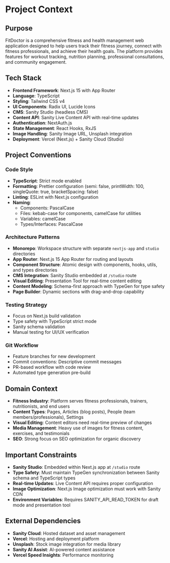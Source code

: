 # Project Context

## Purpose
FitDoctor is a comprehensive fitness and health management web application designed to help users track their fitness journey, connect with fitness professionals, and achieve their health goals. The platform provides features for workout tracking, nutrition planning, professional consultations, and community engagement.

## Tech Stack
- **Frontend Framework**: Next.js 15 with App Router
- **Language**: TypeScript
- **Styling**: Tailwind CSS v4
- **UI Components**: Radix UI, Lucide Icons
- **CMS**: Sanity Studio (headless CMS)
- **Content API**: Sanity Live Content API with real-time updates
- **Authentication**: NextAuth.js
- **State Management**: React Hooks, RxJS
- **Image Handling**: Sanity Image URL, Unsplash integration
- **Deployment**: Vercel (Next.js) + Sanity Cloud (Studio)

## Project Conventions

### Code Style
- **TypeScript**: Strict mode enabled
- **Formatting**: Prettier configuration (semi: false, printWidth: 100, singleQuote: true, bracketSpacing: false)
- **Linting**: ESLint with Next.js configuration
- **Naming**: 
  - Components: PascalCase
  - Files: kebab-case for components, camelCase for utilities
  - Variables: camelCase
  - Types/Interfaces: PascalCase

### Architecture Patterns
- **Monorepo**: Workspace structure with separate `nextjs-app` and `studio` directories
- **App Router**: Next.js 15 App Router for routing and layouts
- **Component Structure**: Atomic design with components, hooks, utils, and types directories
- **CMS Integration**: Sanity Studio embedded at `/studio` route
- **Visual Editing**: Presentation Tool for real-time content editing
- **Content Modeling**: Schema-first approach with TypeGen for type safety
- **Page Builder**: Dynamic sections with drag-and-drop capability

### Testing Strategy
- Focus on Next.js build validation
- Type safety with TypeScript strict mode
- Sanity schema validation
- Manual testing for UI/UX verification

### Git Workflow
- Feature branches for new development
- Commit conventions: Descriptive commit messages
- PR-based workflow with code review
- Automated type generation pre-build

## Domain Context
- **Fitness Industry**: Platform serves fitness professionals, trainers, nutritionists, and end users
- **Content Types**: Pages, Articles (blog posts), People (team members/professionals), Settings
- **Visual Editing**: Content editors need real-time preview of changes
- **Media Management**: Heavy use of images for fitness content, exercises, and testimonials
- **SEO**: Strong focus on SEO optimization for organic discovery

## Important Constraints
- **Sanity Studio**: Embedded within Next.js app at `/studio` route
- **Type Safety**: Must maintain TypeGen synchronization between Sanity schema and TypeScript types
- **Real-time Updates**: Live Content API requires proper configuration
- **Image Optimization**: Next.js Image optimization must work with Sanity CDN
- **Environment Variables**: Requires SANITY_API_READ_TOKEN for draft mode and presentation tool

## External Dependencies
- **Sanity Cloud**: Hosted dataset and asset management
- **Vercel**: Hosting and deployment platform
- **Unsplash**: Stock image integration for media library
- **Sanity AI Assist**: AI-powered content assistance
- **Vercel Speed Insights**: Performance monitoring
